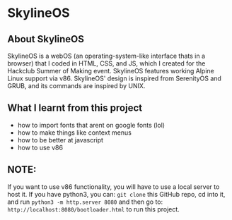 # SkylineOS
## About SkylineOS
SkylineOS is a webOS (an operating-system-like interface thats in a browser) that I coded in HTML, CSS, and JS, which I created for the Hackclub Summer of Making event. 
SkylineOS features working Alpine Linux support via v86.
SkylineOS' design is inspired from SerenityOS and GRUB, and its commands are inspired by UNIX.

## What I learnt from this project
- how to import fonts that arent on google fonts (lol)
- how to make things like context menus
- how to be better at javascript
- how to use v86

## NOTE:
If you want to use v86 functionality, you will have to use a local server to host it.
If you have python3, you can:
`git clone` this GitHub repo, cd into it, and run `python3 -m http.server 8080` and then go to: `http://localhost:8080/bootloader.html` to run this project.
